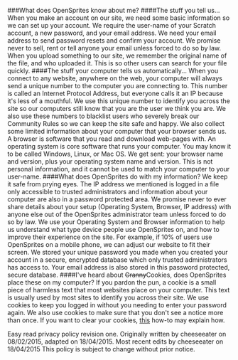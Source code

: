 ###What does OpenSprites know about me?
####The stuff you tell us...
When you make an account on our site, we need some basic information so we can set up your account. We require the user-name of your Scratch account, a new password, and your email address. We need your email address to send password resets and confirm your account. We promise never to sell, rent or tell anyone your email unless forced to do so by law. When you upload something to our site, we remember the original name of the file, and who uploaded it. This is so other users can search for your file quickly.
####The stuff your computer tells us automatically...
When you connect to any website, anywhere on the web, your computer will always send a unique number to the computer you are connecting to. This number is called an Internet Protocol Address, but everyone calls it an IP because it's less of a mouthful. We use this unique number to identify you across the site so our computers still know that you are the user we think you are. We also use these numbers to blacklist users who severely break our Community Rules so we can keep the site safe and happy. We also collect some limited information about your computer that your browser sends us. A browser is software that you read and download web-pages with. An operating system is core software that runs your computer. You may know it to be called Windows, Linux, or Mac OS. We get sent: your browser name and version, plus your operating system name and version. This is not personal information, and it cannot be used to match your computer to your user-name.
####What does OpenSprites do with my information?
We keep it safe from prying eyes. The IP address we mentioned is logged in a file only accessible to trusted administrators and information about your computer are also in a password protected area. We promise never to ever share details about your setup (Operating System, Browser, IP address) with anyone else out of the OpenSprites administrator team unless forced to do so by law. We use your Operating System and Browser information to help us understand what type device people use OpenSprites on, and how to improve their experience on the site. For example, if 10% of users use OpenSprites on a mobile phone, we can adjust our website to fit their screen. We stored your unique password you made when you created your account in a secure, encrypted database which only trusted administrators has access to. Your email address is also stored in this password protected, secure database.
####I've heard about <del>Granny</del>Cookies, does OpenSprites place these on my computer?
If you pardon the pun, a cookie is a small piece of harmless text that most websites place on your computer. This text is usually used by most sites to identify you across their site. We use cookies to keep you logged in without you needing to enter your password again. We also use cookies to make sure that you don't see a notice more than once. If you want to clear your cookies, <a href="http://www.wikihow.com/Clear-Your-Browser%27s-Cookies">this</a> how-to may explain how.

Easy read privacy policy revision one. Originally written by cheeseeater on 08/02/2015, adapted on 18/04/2015. Most recent edits by cheeseeater on 18/04/2015 This policy is subject to change without prior notice.
